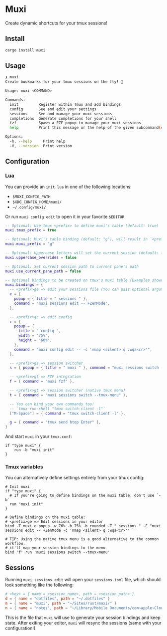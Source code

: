 # Muxi

Create dynamic shortcuts for your tmux sessions!

## Install

```sh
cargo install muxi
```

## Usage

```sh
❯ muxi
Create bookmarks for your tmux sessions on the fly! 🚀

Usage: muxi <COMMAND>

Commands:
  init         Register within Tmux and add bindings
  config       See and edit your settings
  sessions     See and manage your muxi sessions
  completions  Generate completions for your shell
  fzf          Spawn a FZF popup to manage your muxi sessions
  help         Print this message or the help of the given subcommand(s)

Options:
  -h, --help     Print help
  -V, --version  Print version
```

## Configuration

### Lua

You can provide an `init.lua` in one of the following locations:

- `$MUXI_CONFIG_PATH`
- `$XDG_CONFIG_HOME/muxi/`
- `~/.config/muxi/`

Or run `muxi config edit` to open it in your favorite `$EDITOR`

```lua
-- Optional: Use tmux <prefix> to define muxi's table (default: true)
muxi.tmux_prefix = true

-- Optional: Muxi's table binding (default: "g"), will result in `<prefix>g`
muxi.muxi_prefix = "g"

-- Optional: Uppercase letters will set the current session (default: false)
muxi.uppercase_overrides = false

-- Optional: Set current session path to current pane's path
muxi.use_current_pane_path = false

-- Optional bindings to be created on tmux's muxi table (Examples shown)
muxi.bindings = {
  -- <prefix>ge => edit your sessions file (You can pass optional arguments to your editor after "--")
  e = {
    popup = { title = " sessions " },
    command = "muxi sessions edit -- +ZenMode",
  },

  -- <prefix>gc => edit config
  c = {
    popup = {
      title = " config ",
      width = "75%",
      height = "60%",
    },
    command = "muxi config edit -- -c 'nmap <silent> q :wqa<cr>'",
  },

  -- <prefix>gs => session switcher
  s = { popup = { title = " muxi " }, command = "muxi sessions switch --interactive" },

  -- <prefix>gf => FZF integration
  f = { command = "muxi fzf" },

  -- <prefix>gt => session switcher (native tmux menu)
  t = { command = "muxi sessions switch --tmux-menu" },

  -- You can bind your own commands too!
  -- `tmux run-shell "tmux switch-client -l"`
  ["M-Space"] = { command = "tmux switch-client -l" },

  g = { command = "tmux send htop Enter" },
}
```

And start `muxi` in your `tmux.conf`:

```tmux
if "type muxi" {
    run -b "muxi init"
}
```

### Tmux variables

You can alternatively define settings entirely from your tmux config:

```tmux
# Init muxi
if "type muxi" {
  # If you're going to define bindings on the muxi table, don't use `-b`
  run "muxi init"
}

# Define bindings on the muxi table:
# <prefix>ge => Edit sessions in your editor
bind -T muxi e popup -w 76% -h 75% -b rounded -T " sessions " -E "muxi sessions edit -- +ZenMode -c 'nmap <silent> q :wqa<cr>'"

# TIP: Using the native tmux menu is a good alternative to the common workflow,
# it'll map your session bindings to the menu
bind 'f' run 'muxi sessions switch --tmux-menu'
```

## Sessions

Running `muxi sessions edit` will open your `sessions.toml` file, which should look something like the following:

```toml
# <key> = { name = <session_name>, path = <session_path> }
d = { name = "dotfiles", path = "~/.dotfiles" }
m = { name = "muxi", path = "~/Sites/rust/muxi/" }
n = { name = "notes", path = "~/Library/Mobile Documents/com~apple~CloudDocs/notes" }
```

This is the file that `muxi` will use to generate your session bindings and keep state. After exiting your editor, `muxi` will resync the sessions (same with your configuration!)
